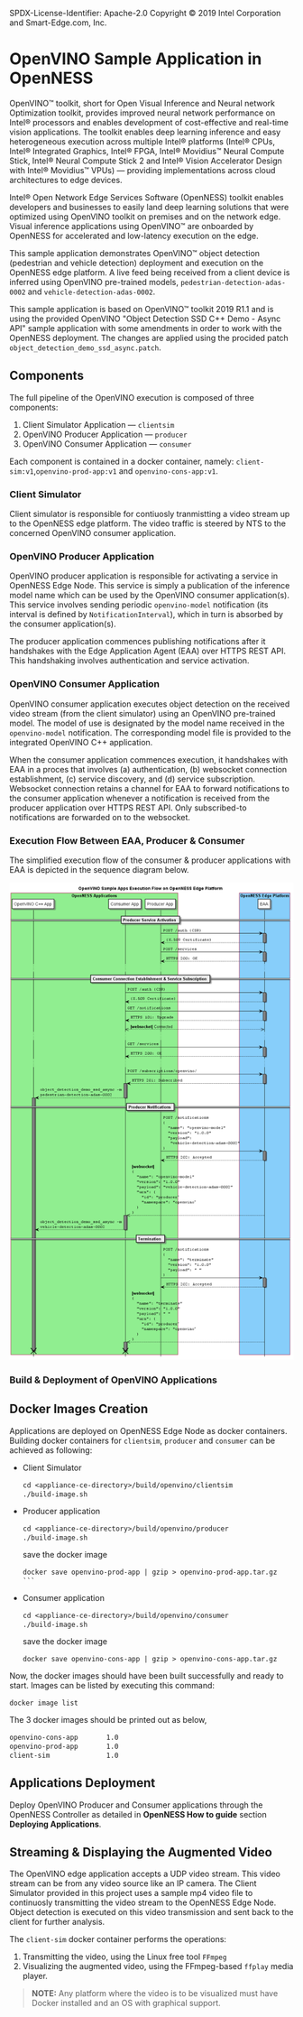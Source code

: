 SPDX-License-Identifier: Apache-2.0
Copyright © 2019 Intel Corporation and Smart-Edge.com, Inc.

# OpenVINO Sample Application in OpenNESS
OpenVINO™ toolkit, short for Open Visual Inference and Neural network Optimization toolkit, provides improved neural network performance on Intel® processors and enables development of cost-effective and real-time vision applications. The toolkit enables deep learning inference and easy heterogeneous execution across multiple Intel® platforms (Intel® CPUs, Intel® Integrated Graphics, Intel® FPGA, Intel® Movidius™ Neural Compute Stick, Intel® Neural Compute Stick 2 and Intel® Vision Accelerator Design with Intel® Movidius™ VPUs) — providing implementations across cloud architectures to edge devices. 

Intel® Open Network Edge Services Software (OpenNESS) toolkit enables developers and businesses to easily land deep learning solutions that were optimized using OpenVINO toolkit on premises and on the network edge. Visual inference applications using OpenVINO™ are onboarded by OpenNESS for accelerated and low-latency execution on the edge.

This sample application demonstrates OpenVINO™ object detection (pedestrian and vehicle detection) deployment and execution on the OpenNESS edge platform. A live feed being received from a client device is inferred using OpenVINO pre-trained models, `pedestrian-detection-adas-0002` and `vehicle-detection-adas-0002`.

This sample application is based on OpenVINO™ toolkit 2019 R1.1 and is using the provided OpenVINO "Object Detection SSD C++ Demo - Async API" sample application with some amendments in order to work with the OpenNESS deployment. The changes are applied using the procided patch `object_detection_demo_ssd_async.patch`.

## Components

The full pipeline of the OpenVINO execution is composed of three components:

 1. Client Simulator Application — `clientsim`
 2. OpenVINO Producer Application — `producer`
 3. OpenVINO Consumer Application — `consumer`

Each component is contained in a docker container, namely: `client-sim:v1`,`openvino-prod-app:v1` and `openvino-cons-app:v1`.

### Client Simulator

Client simulator is responsible for contiuosly tranmistting a video stream up to the OpenNESS edge platform. The video traffic is steered by NTS to the concerned OpenVINO consumer application.

### OpenVINO Producer Application

OpenVINO producer application is responsible for activating a service in OpenNESS Edge Node. This service is simply a publication of the inference model name which can be used by the OpenVINO consumer application(s). This service involves sending periodic `openvino-model` notification (its interval is defined by `NotificationInterval`), which in turn is absorbed by the consumer application(s).

The producer application commences publishing notifications after it handshakes with the Edge Application Agent (EAA) over HTTPS REST API. This handshaking involves authentication and service activation.

### OpenVINO Consumer Application

OpenVINO consumer application executes object detection on the received video stream (from the client simulator) using an OpenVINO pre-trained model. The model of use is designated by the model name received in the `openvino-model` notification. The corresponding model file is provided to the integrated OpenVINO C++ application.

When the consumer application commences execution, it handshakes with EAA in a proces that involves (a) authentication, (b) websocket connection establishment, (c) service discovery, and (d) service subscription. Websocket connection retains a channel for EAA to forward notifications to the consumer application whenever a notification is received from the producer application over HTTPS REST API. Only subscribed-to notifications are forwarded on to the websocket.

### Execution Flow Between EAA, Producer & Consumer

The simplified execution flow of the consumer & producer applications with EAA is depicted in the sequence diagram below.

![Figure caption \label{Execution Flow}](exec.flow.png)

### Build & Deployment of OpenVINO Applications

## Docker Images Creation

Applications are deployed on OpenNESS Edge Node as docker containers. Building
docker containers for `clientsim`, `producer` and `consumer` can be achieved as
following:

* Client Simulator

    ```shell
    cd <appliance-ce-directory>/build/openvino/clientsim
    ./build-image.sh
    ```

* Producer application

    ```shell
    cd <appliance-ce-directory>/build/openvino/producer
    ./build-image.sh
    ```
     save the docker image 
    ```
    docker save openvino-prod-app | gzip > openvino-prod-app.tar.gz   ``` 

* Consumer application

    ```shell
    cd <appliance-ce-directory>/build/openvino/consumer
    ./build-image.sh
    ```
    save the docker image 
    ```
    docker save openvino-cons-app | gzip > openvino-cons-app.tar.gz
    ``` 

Now, the docker images should have been built successfully and ready to start.
Images can be listed by executing this command:

```shell
docker image list
```

The 3 docker images should be printed out as below,

```shell
openvino-cons-app       1.0
openvino-prod-app       1.0
client-sim              1.0
```

## Applications Deployment

Deploy OpenVINO Producer and Consumer applications through the OpenNESS
Controller as detailed in **OpenNESS How to guide** section
**Deploying Applications**.

## Streaming & Displaying the Augmented Video

The OpenVINO edge application accepts a UDP video stream. This video stream can
be from any video source like an IP camera. The Client Simulator provided in
this project uses a sample mp4 video file to continuosly transmitting the video
stream to the OpenNESS Edge Node. Object detection is executed on this video
transmission and sent back to the client for further analysis.

The `client-sim` docker container performs the operations:
1. Transmitting the video, using the Linux free tool `FFmpeg`
2. Visualizing the augmented video, using the FFmpeg-based `ffplay`
   media player.

> **NOTE:** Any platform where the video is to be visualized must have
Docker installed and an OS with graphical support.
